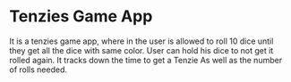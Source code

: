 # Tenzies Game App
It is a tenzies game app, where in the user is allowed to roll 10 dice until they get all the dice with same color.
User can hold his dice to not get it rolled again.
It tracks down the time to get a Tenzie
As well as the number of rolls needed.
